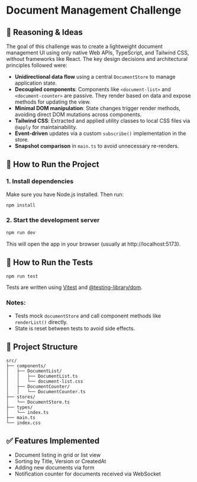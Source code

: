 # Document Management Challenge

## 🧠 Reasoning & Ideas

The goal of this challenge was to create a lightweight document management UI using only native Web APIs, TypeScript, and Tailwind CSS, without frameworks like React. The key design decisions and architectural principles followed were:

- **Unidirectional data flow** using a central `DocumentStore` to manage application state.
- **Decoupled components**: Components like `<document-list>` and `<document-counter>` are passive. They render based on data and expose methods for updating the view.
- **Minimal DOM manipulation**: State changes trigger render methods, avoiding direct DOM mutations across components.
- **Tailwind CSS**: Extracted and applied utility classes to local CSS files via `@apply` for maintainability.
- **Event-driven** updates via a custom `subscribe()` implementation in the store.
- **Snapshot comparison** in `main.ts` to avoid unnecessary re-renders.

## 🚀 How to Run the Project

### 1. Install dependencies

Make sure you have Node.js installed. Then run:

```bash
npm install
```

### 2. Start the development server

```bash
npm run dev
```

This will open the app in your browser (usually at http://localhost:5173).

## 🧪 How to Run the Tests

```bash
npm run test
```

Tests are written using [Vitest](https://vitest.dev) and [@testing-library/dom](https://testing-library.com/docs/dom-testing-library/intro/).

### Notes:

- Tests mock `documentStore` and call component methods like `renderList()` directly.
- State is reset between tests to avoid side effects.

## 📁 Project Structure

```
src/
├── components/
│   ├── DocumentList/
│   │   ├── DocumentList.ts
│   │   └── document-list.css
│   ├── DocumentCounter/
│   │   └── DocumentCounter.ts
├── stores/
│   └── DocumentStore.ts
├── types/
│   └── index.ts
├── main.ts
└── index.css
```

## ✅ Features Implemented

- Document listing in grid or list view
- Sorting by Title, Version or CreatedAt
- Adding new documents via form
- Notification counter for documents received via WebSocket
